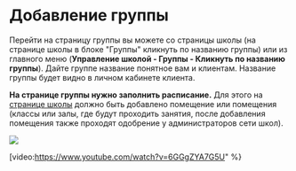 # Добавление группы

Перейти на страницу группы вы можете со страницы школы (на странице школы в блоке "Группы" кликнуть по названию группы) или из главного меню (**Управление школой - Группы - Кликнуть по названию группы**). Дайте группе название понятное вам и клиентам. Название группы будет видно в личном кабинете клиента.

**На странице группы нужно заполнить расписание.** Для этого на [странице школы](../registraciya-shkoly.md) должно быть добавлено помещение или помещения (классы или залы, где будут проходить занятия, после добавления помещения также проходят одобрение у администраторов сети школ).

![](../../../.gitbook/assets/Screenshot\_154.png)

[video:https://www.youtube.com/watch?v=6GGgZYA7G5U" %}



